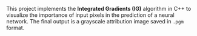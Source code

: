 This project implements the **Integrated Gradients (IG)** algorithm in C++ to visualize the importance of input pixels in the prediction of a neural network. The final output is a grayscale attribution image saved in `.pgm` format.